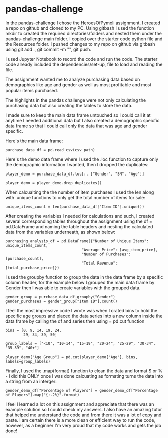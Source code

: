 # pandas-challenge

In the pandas-challenge I chose the HeroesOfPymoli assignment. I created a repo on github and cloned to my PC. Using gitbash I used the function mkdir to created the required directories/folders and nested them under the pandas-challenge main folder. I copied over the starter code python file and the Resources folder. I pushed changes to my repo on github via gitbash using git add ., git commit -m "", git push.

I used Jupyter Notebook to record the code and run the code. The starter code already included the dependencies/set-up, file to load and reading the file.  

The assignment wanted me to analyze purchasing data based on demographics like age and gender as well as most profitable and most popular items purchased. 

The highlights in the pandas challenge were not only calculating the purchasing data but also creating the tables to store the data.

I made sure to keep the main data frame untouched so I could call it at anytime I needed additional data but I also created a demographic speicfic data frame so that I could call only the data that was age and gender specific. 

Here's the main data frame: 
    
    purchase_data_df = pd.read_csv(csv_path)

Here's the demo data frame where I used the .loc function to capture only the demographic information I wanted, then I dropped the duplicates:
    
    player_demo = purchase_data_df.loc[:, ["Gender", "SN", "Age"]]

    player_demo = player_demo.drop_duplicates()
    
When calcualting the the number of item purchases I used the len along with .unique functions to only get the total number of items for sale: 
    
    unique_items_count = len(purchase_data_df["Item ID"].unique())

After creating the variables I needed for calculations and such, I created several corresponding tables throughout the assignment using the df = pd.DataFrame and naming the table headers and nesting the calculated data from the variables underneath, as shown below: 
    
    purchasing_analysis_df = pd.DataFrame({"Number of Unique Items": unique_items_count,
                                      "Average Price": [avg_item_price], 
                                      "Number of Purchases": [purchase_count], 
                                      "Total Revenue": [total_purchase_price]})
                                      
I used the groupby function to group the data in the data frame by a specific column header, for the example below I grouped the main data frame by Gender then I was able to create variables with the grouped data. 

    gender_group = purchase_data_df.groupby("Gender")
    gender_purchases = gender_group["Item ID"].count()

I feel the most impressive code I wrote was when I crated bins to hold the specific age groups and placed the data series into a new column inside the data frame by calling the df and series then using = pd.cut function 

    bins = [0, 9, 14, 19, 24,
            29, 34, 39, 50]

    group_labels = ["<10", "10-14", "15-19", "20-24", "25-29", "30-34", "35-39", "40+"]

    player_demo["Age Group"] = pd.cut(player_demo["Age"], bins, labels=group_labels)


Finally, I used the .map(format) function to clean the data and format $ or % - I did this ONLY once I was done calcuating as formating turns the data into a string from an interger: 
    
    gender_demo_df["Percentage of Players"] = gender_demo_df["Percentage of Players"].map("{:.2%}".format)
    

I feel I learned a lot on this assignment and appreciate that there was an example solution so I could check my answers. I also have an amazing tutor that helped me understand the code and from there it was a lot of copy and paste. I am certain there is a more clean or efficient way to run the code, however, as a beginner I'm very proud that my code works and gets the job done!  